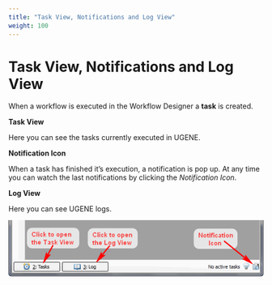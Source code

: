 ```yaml
---
title: "Task View, Notifications and Log View"
weight: 100
---
```



# Task View, Notifications and Log View

When a workflow is executed in the Workflow Designer a **task** is created.

**Task View**

Here you can see the tasks currently executed in UGENE.

**Notification Icon**

When a task has finished it’s execution, a notification is pop up. At any time you can watch the last notifications by clicking the _Notification Icon_.

**Log View**

Here you can see UGENE logs.

![](/images/1474805/2359304.png)
